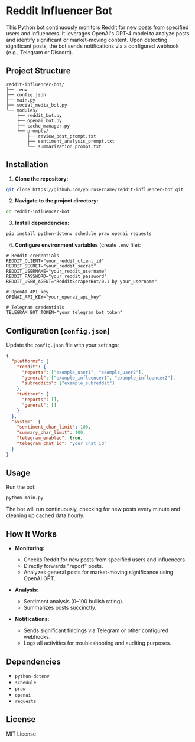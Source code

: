 # Reddit Influencer Bot

This Python bot continuously monitors Reddit for new posts from specified users and influencers. It leverages OpenAI's GPT-4 model to analyze posts and identify significant or market-moving content. Upon detecting significant posts, the bot sends notifications via a configured webhook (e.g., Telegram or Discord).

## Project Structure

```
reddit-influencer-bot/
├── .env
├── config.json
├── main.py
├── social_media_bot.py
└── modules/
    ├── reddit_bot.py
    ├── openai_bot.py
    ├── cache_manager.py
    └── prompts/
        ├── review_post_prompt.txt
        ├── sentiment_analysis_prompt.txt
        └── summarization_prompt.txt
```

## Installation

1. **Clone the repository:**

```bash
git clone https://github.com/yourusername/reddit-influencer-bot.git
```

2. **Navigate to the project directory:**

```bash
cd reddit-influencer-bot
```

3. **Install dependencies:**

```bash
pip install python-dotenv schedule praw openai requests
```

4. **Configure environment variables** (create `.env` file):

```env
# Reddit credentials
REDDIT_CLIENT="your_reddit_client_id"
REDDIT_SECRET="your_reddit_secret"
REDDIT_USERNAME="your_reddit_username"
REDDIT_PASSWORD="your_reddit_password"
REDDIT_USER_AGENT="RedditScraperBot/0.1 by your_username"

# OpenAI API key
OPENAI_API_KEY="your_openai_api_key"

# Telegram credentials
TELEGRAM_BOT_TOKEN="your_telegram_bot_token"
```

## Configuration (`config.json`)

Update the `config.json` file with your settings:

```json
{
  "platforms": {
    "reddit": {
      "reports": ["example_user1", "example_user2"],
      "general": ["example_influencer1", "example_influencer2"],
      "subreddits": ["example_subreddit"]
    },
    "twitter": {
      "reports": [],
      "general": []
    }
  },
  "system": {
    "sentiment_char_limit": 100,
    "summary_char_limit": 100,
    "telegram_enabled": true,
    "telegram_chat_id": "your_chat_id"
  }
}
```

## Usage

Run the bot:

```bash
python main.py
```

The bot will run continuously, checking for new posts every minute and cleaning up cached data hourly.

## How It Works

- **Monitoring:**
  - Checks Reddit for new posts from specified users and influencers.
  - Directly forwards "report" posts.
  - Analyzes general posts for market-moving significance using OpenAI GPT.

- **Analysis:**
  - Sentiment analysis (0–100 bullish rating).
  - Summarizes posts succinctly.

- **Notifications:**
  - Sends significant findings via Telegram or other configured webhooks.
  - Logs all activities for troubleshooting and auditing purposes.

## Dependencies

- `python-dotenv`
- `schedule`
- `praw`
- `openai`
- `requests`

## License

MIT License
